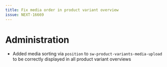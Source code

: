 ```yaml
---
title: Fix media order in product variant overview
issue: NEXT-16669
---
```

# Administration
* Added media sorting via `position` to `sw-product-variants-media-upload` to be correctly displayed in all product variant overviews